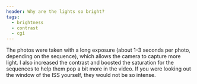 ```yaml
---
header: Why are the lights so bright?
tags:
  - brightness
  - contrast
  - cgi
---
```


The photos were taken with a long exposure (about 1-3 seconds per photo, depending on the sequence), which allows the camera to capture more light. I also increased the contrast and boosted the saturation for the sequences to help them pop a bit more in the video. If you were looking out the window of the ISS yourself, they would not be so intense.